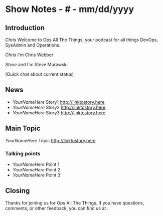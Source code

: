 Show Notes - # - mm/dd/yyyy
===========================

Introduction
------------
*Chris* Welcome to Ops All The Things, your podcast for all things DevOps, SysAdmin and Operations. 

*Chris* I'm Chris Webber

*Steve* and I'm Steve Murawski 

(Quick chat about current status)

News
----
- *YourNameHere* Story1 <http://linktostory.here>
- *YourNameHere* Story2 <http://linktostory.here>
- *YourNameHere* Story3 <http://linktostory.here>

Main Topic
----------

*YourNameHere* Topic <http://linktostory.here>

### Talking points
* *YourNameHere* Point 1
* *YourNameHere* Point 2
* *YourNameHere* Point 3


Closing
-------
Thanks for joining us for Ops All The Things.  If you have questions, comments, or other feedback, you can find us at <website> <twitter>.
